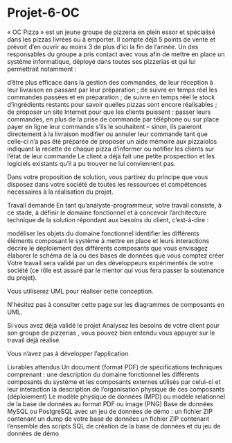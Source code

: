 # Projet-6-OC 

« OC Pizza » est un jeune groupe de pizzeria en plein essor et spécialisé dans les pizzas livrées ou à emporter. Il compte déjà 5 points de vente et prévoit d’en ouvrir au moins 3 de plus d’ici la fin de l’année. Un des responsables du groupe a pris contact avec vous afin de mettre en place un système informatique, déployé dans toutes ses pizzerias et qui lui permettrait notamment :

d’être plus efficace dans la gestion des commandes, de leur réception à leur livraison en passant par leur préparation ;
de suivre en temps réel les commandes passées et en préparation ;
de suivre en temps réel le stock d’ingrédients restants pour savoir quelles pizzas sont encore réalisables ;
de proposer un site Internet pour que les clients puissent :
passer leurs commandes, en plus de la prise de commande par téléphone ou sur place
payer en ligne leur commande s’ils le souhaitent – sinon, ils paieront directement à la livraison
modifier ou annuler leur commande tant que celle-ci n’a pas été préparée
de proposer un aide mémoire aux pizzaiolos indiquant la recette de chaque pizza
d’informer ou notifier les clients sur l’état de leur commande
Le client a déjà fait une petite prospection et les logiciels existants qu’il a pu trouver ne lui conviennent pas.

Dans votre proposition de solution, vous partirez du principe que vous disposez dans votre société de toutes les ressources et compétences nécessaires à la réalisation du projet.

Travail demandé
En tant qu’analyste-programmeur, votre travail consiste, à ce stade, à définir le domaine fonctionnel et à concevoir l’architecture technique de la solution répondant aux besoins du client, c’est-à-dire :

modéliser les objets du domaine fonctionnel
identifier les différents éléments composant le système à mettre en place et leurs interactions
décrire le déploiement des différents composants que vous envisagez
élaborer le schéma de la ou des bases de données que vous comptez créer
Votre travail sera validé par un des développeurs expérimentés de votre société (ce rôle est assuré par le mentor qui vous fera passer la soutenance du projet).

Vous utiliserez UML pour réaliser cette conception.

N'hésitez pas à consulter cette  page sur les diagrammes de composants en UML.

Si vous avez déjà validé le projet  Analysez les besoins de votre client pour son groupe de pizzerias , vous pouvez bien entendu vous appuyer sur le travail déjà réalisé.

 Vous n’avez pas à développer l’application.

Livrables attendus
Un document (format PDF) de spécifications techniques comprenant :
une description du domaine fonctionnel
les différents composants du système et les composants externes utilisés par celui-ci et leur interaction
la description de l’organisation physique de ces composants (déploiement)
Le modèle physique de données (MPD) ou modèle relationnel de la base de données au format PDF ou image (PNG)
Base de données MySQL ou PostgreSQL avec un jeu de données de démo :
un fichier ZIP contenant un dump de votre base de données
un fichier ZIP contenant l’ensemble des scripts SQL de création de la base de données et du jeu de données de démo
